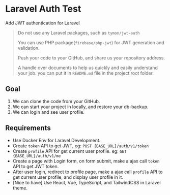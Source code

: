# Laravel Auth Test

Add JWT authentication for Laravel

> Do not use any Laravel packages, such as `tymon/jwt-auth`
> 
> You can use PHP package(`firebase/php-jwt`) for JWT generation and validation.
>
> Push your code to your GitHub, and share us your repository address.
>
> A handle over documents to help us quickly and easily understand your job. you can put it in  `README.md` file in the project root folder.


## Goal

1. We can clone the code from your GitHub.
1. We can start your project in locally, and restore your db-backup.
1. We can login and see user profile.

## Requirements

- Use Docker Env for Laravel Development.
- Create `token` API to get JWT, eg: `POST {BASE_URL}/auth/v1/token`
- Create `profile` API for get current user profile. eg: `GET {BASE_URL}/auth/v1/me`
- Create a page with Login form, on form submit, make a ajax call `token` API to get JWT token.
- After user login, redirect to profile page, make a ajax call `profile` API to get current user profile, and display user profile in it.
- [Nice to have] Use React, Vue, TypeScript, and TailwindCSS in Laravel theme.
